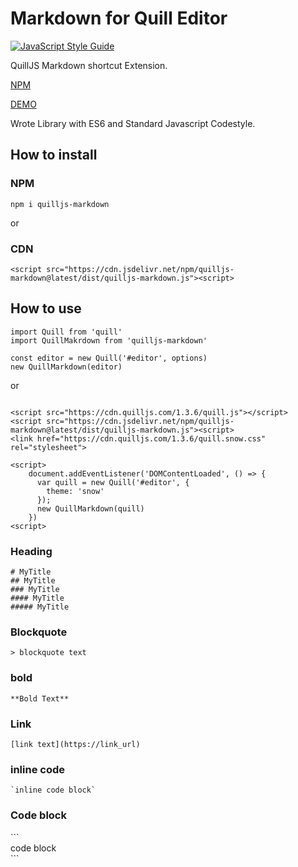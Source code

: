 # Markdown for Quill Editor
[![JavaScript Style Guide](https://img.shields.io/badge/code_style-standard-brightgreen.svg)](https://standardjs.com)

QuillJS Markdown shortcut Extension.

[NPM](https://www.npmjs.com/package/quilljs-markdown)

[DEMO](https://cloverhearts.github.io/quilljs-markdown/)

Wrote Library with ES6 and Standard Javascript Codestyle.

## How to install
### NPM 
```
npm i quilljs-markdown
```

or 

### CDN
```
<script src="https://cdn.jsdelivr.net/npm/quilljs-markdown@latest/dist/quilljs-markdown.js"><script>
```


## How to use
```
import Quill from 'quill'
import QuillMakrdown from 'quilljs-markdown'

const editor = new Quill('#editor', options)
new QuillMarkdown(editor)

```

or 

```

<script src="https://cdn.quilljs.com/1.3.6/quill.js"></script>
<script src="https://cdn.jsdelivr.net/npm/quilljs-markdown@latest/dist/quilljs-markdown.js"><script>
<link href="https://cdn.quilljs.com/1.3.6/quill.snow.css" rel="stylesheet">

<script>
    document.addEventListener('DOMContentLoaded', () => {
      var quill = new Quill('#editor', {
        theme: 'snow'
      });
      new QuillMarkdown(quill)
    })
<script>

```

### Heading
```
# MyTitle
## MyTitle
### MyTitle
#### MyTitle
##### MyTitle
```

### Blockquote
```
> blockquote text
```

### bold
```
**Bold Text**
```

### Link
```
[link text](https://link_url)
```

### inline code
```
`inline code block`
```


### Code block

&#96;&#96;&#96;<br>
code block<br>
&#96;&#96;&#96;<br>

